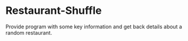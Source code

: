 # Restaurant-Shuffle
Provide program with some key information and get back details about a random restaurant.
